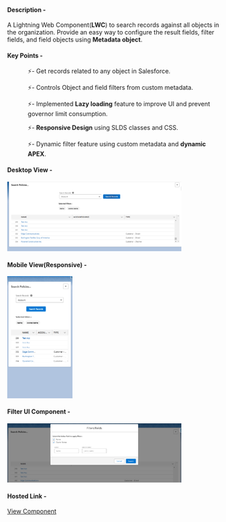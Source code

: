 <div>
  <h4>Description -</h4>
  <p>
    A Lightning Web Component(<b>LWC</b>) to search records against all objects in the organization. Provide an easy way to configure the result fields, filter fields, and field objects using <b>Metadata object</b>.
  </p>
</div>

<div>
  <H4>Key Points -</H4>
  <ul>
  <ol>⚡- Get records related to any object in Salesforce.</ol>
  <ol>⚡- Controls Object and field filters from custom metadata.</ol>
  <ol>⚡- Implemented <b>Lazy loading</b> feature to improve UI and prevent governor limit consumption.</ol>
  <ol>⚡- <b>Responsive Design</b> using SLDS classes and CSS.</ol>
  <ol>⚡- Dynamic filter feature using custom metadata and <b>dynamic APEX</b>.</ol>

  </ul>
</div>



<div>
  <h4>Desktop View -</h4>
<img src='https://github.com/ShubhamPandey-Engineer/SearchEngine-LWC/blob/feature/Desktop-view.png' width='80%' height='40%'>
</div>

<div>
   <h4>Mobile View(Responsive) -</h4>
<img src='https://github.com/ShubhamPandey-Engineer/SearchEngine-LWC/blob/feature/Mobile-view.png' width='30%' height='20%'>
</div>


<div>
   <h4>Filter UI Component -</h4>
<img src='https://github.com/ShubhamPandey-Engineer/SearchEngine-LWC/blob/feature/Filter-view.png' width='80%' height='40%'>
</div>


<h4>Hosted Link -</h4>
<a href='https://guidewire-f-dev-ed.develop.lightning.force.com/lightning/n/Search_Policies' title='View Application'>View Component</a>
